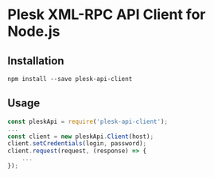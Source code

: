 # Plesk XML-RPC API Client for Node.js

## Installation

```
npm install --save plesk-api-client
```

## Usage

```javascript
const pleskApi = require('plesk-api-client');
...
const client = new pleskApi.Client(host);
client.setCredentials(login, password);
client.request(request, (response) => {
    ...
});
```

